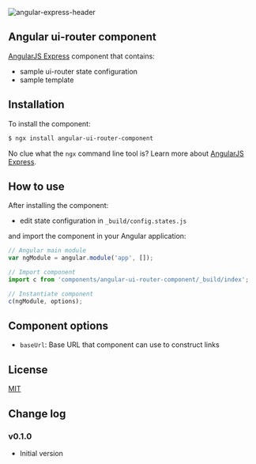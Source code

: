 ![angular-express-header](https://cloud.githubusercontent.com/assets/1859381/8266502/d94e93ce-1731-11e5-9b9d-9b9e58c5369f.png)

## Angular ui-router component

[AngularJS Express](https://github.com/angular-express/angular-express) component that contains:

- sample ui-router state configuration
- sample template

## Installation

To install the component:

```bash
$ ngx install angular-ui-router-component
```

No clue what the `ngx` command line tool is? Learn more about [AngularJS Express](https://github.com/angular-express/angular-express).

## How to use

After installing the component:

- edit state configuration in `_build/config.states.js`

and import the component in your Angular application:

```javascript
// Angular main module
var ngModule = angular.module('app', []);

// Import component
import c from 'components/angular-ui-router-component/_build/index';

// Instantiate component
c(ngModule, options);
```

## Component options

- `baseUrl`: Base URL that component can use to construct links

## License

[MIT](LICENSE)

## Change log

### v0.1.0

- Initial version
